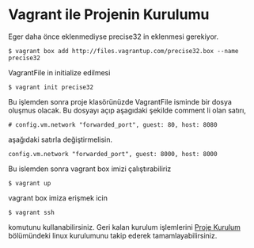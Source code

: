 Vagrant ile Projenin Kurulumu
==================

Eger daha önce eklenmediyse precise32 in eklenmesi gerekiyor.

    $ vagrant box add http://files.vagrantup.com/precise32.box --name precise32

VagrantFile in initialize edilmesi

    $ vagrant init precise32

Bu işlemden sonra proje klasörünüzde VagrantFile isminde bir dosya oluşmus olacak. Bu dosyayı açıp aşagıdaki şekilde comment li olan satırı,

    # config.vm.network "forwarded_port", guest: 80, host: 8080

aşağıdaki satırla değiştirmelisin.

    config.vm.network "forwarded_port", guest: 8000, host: 8000

Bu islemden sonra vagrant box imizi çalıştırabiliriz

    $ vagrant up


vagrant box imiza erişmek icin

    $ vagrant ssh

komutunu kullanabilirsiniz. Geri kalan kurulum işlemlerini [Proje Kurulum](installation.md) bölümündeki linux kurulumunu takip ederek tamamlayabilirsiniz.
